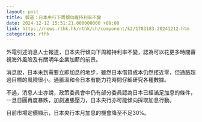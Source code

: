 ```yaml
---
layout: post
title: 報道：日本央行下周傾向維持利率不變
date: 2024-12-12 15:51:21.000000000 +08:00
link: https://news.rthk.hk/rthk/ch/component/k2/1783183-20241212.htm
categories: rthk
---
```


外電引述消息人士報道，日本央行傾向下周維持利率不變，認為可以花更多時間審視海外風險及有關明年企業加薪的前景。

消息說，日本未到需要立即加息的地步，雖然日本借貸成本仍然接近零，但通脹超過目標的風險很小。通脹溫和令日本有能力花時間仔細研究各種數據。

不過，消息人士亦說，政策委員會中仍有部分委員認為日本已經滿足加息的條件，一旦日圓再度暴跌，加劇通脹壓力，日本央行亦可能傾向採取加息行動。

目前市場定價顯示，日本央行本月加息的機會降至不足30%。
